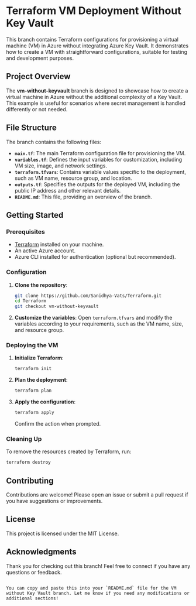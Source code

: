 
# Terraform VM Deployment Without Key Vault

This branch contains Terraform configurations for provisioning a virtual machine (VM) in Azure without integrating Azure Key Vault. It demonstrates how to create a VM with straightforward configurations, suitable for testing and development purposes.

## Project Overview

The **vm-without-keyvault** branch is designed to showcase how to create a virtual machine in Azure without the additional complexity of a Key Vault. This example is useful for scenarios where secret management is handled differently or not needed.

## File Structure

The branch contains the following files:

- **`main.tf`**: The main Terraform configuration file for provisioning the VM.
- **`variables.tf`**: Defines the input variables for customization, including VM size, image, and network settings.
- **`terraform.tfvars`**: Contains variable values specific to the deployment, such as VM name, resource group, and location.
- **`outputs.tf`**: Specifies the outputs for the deployed VM, including the public IP address and other relevant details.
- **`README.md`**: This file, providing an overview of the branch.

## Getting Started

### Prerequisites

- [Terraform](https://www.terraform.io/downloads.html) installed on your machine.
- An active Azure account.
- Azure CLI installed for authentication (optional but recommended).

### Configuration

1. **Clone the repository**:
   ```bash
   git clone https://github.com/Sanidhya-Vats/Terraform.git
   cd Terraform
   git checkout vm-without-keyvault
   ```

2. **Customize the variables**:
   Open `terraform.tfvars` and modify the variables according to your requirements, such as the VM name, size, and resource group.

### Deploying the VM

1. **Initialize Terraform**:
   ```bash
   terraform init
   ```

2. **Plan the deployment**:
   ```bash
   terraform plan
   ```

3. **Apply the configuration**:
   ```bash
   terraform apply
   ```

   Confirm the action when prompted.

### Cleaning Up

To remove the resources created by Terraform, run:
```bash
terraform destroy
```

## Contributing

Contributions are welcome! Please open an issue or submit a pull request if you have suggestions or improvements.

## License

This project is licensed under the MIT License.

## Acknowledgments

Thank you for checking out this branch! Feel free to connect if you have any questions or feedback.
```

You can copy and paste this into your `README.md` file for the VM without Key Vault branch. Let me know if you need any modifications or additional sections!

